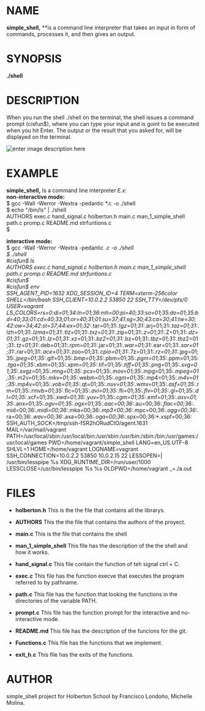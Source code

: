 #  NAME

**simple_shell,**  **is a command line interpreter that takes an input in form of commands, processes it, and then gives an output.


# SYNOPSIS

**./shell**

# DESCRIPTION

When you run the shell ./shell on the terminal, the shell issues a command prompt (cisfun$), where you can type your input and is goint to be executed when you hit Enter. The output or the result that you asked for, will be displayed on the terminal.

![enter image description here](https://docs.google.com/uc?id=1FBD7o5aojFVHj2Ds5ibP8vC39eIMcVnV)

# EXAMPLE

**simple_shell,** Is a command line interpreter _E.x:_  
**non-interactive mode:**  
$ gcc -Wall -Werror -Wextra -pedantic *.c -o ./shell  
$ echo "/bin/ls" | ./shell  
AUTHORS exec.c hand_signal.c holberton.h main.c man_1_simple_shell path.c promp.c README.md strfuntions.c  
$  
  
**interactive mode:**  
$ gcc -Wall -Werror -Wextra -pedantic *.c -o ./shell  
$ ./shell  
#cisfun$ ls  
AUTHORS exec.c hand_signal.c holberton.h main.c man_1_simple_shell path.c promp.c README.md strfuntions.c  
#cisfun$  
#cisfun$ env  
SSH_AGENT_PID=1632 XDG_SESSION_ID=4 TERM=xterm-256color SHELL=/bin/bash SSH_CLIENT=10.0.2.2 53850 22 SSH_TTY=/dev/pts/0 USER=vagrant LS_COLORS=rs=0:di=01;34:ln=01;36:mh=00:pi=40;33:so=01;35:do=01;35:bd=40;33;01:cd=40;33;01:or=40;31;01:su=37;41:sg=30;43:ca=30;41:tw=30;42:ow=34;42:st=37;44:ex=01;32:*.tar=01;31:*.tgz=01;31:*.arj=01;31:*.taz=01;31:*.lzh=01;31:*.lzma=01;31:*.tlz=01;31:*.txz=01;31:*.zip=01;31:*.z=01;31:*.Z=01;31:*.dz=01;31:*.gz=01;31:*.lz=01;31:*.xz=01;31:*.bz2=01;31:*.bz=01;31:*.tbz=01;31:*.tbz2=01;31:*.tz=01;31:*.deb=01;31:*.rpm=01;31:*.jar=01;31:*.war=01;31:*.ear=01;31:*.sar=01;31:*.rar=01;31:*.ace=01;31:*.zoo=01;31:*.cpio=01;31:*.7z=01;31:*.rz=01;31:*.jpg=01;35:*.jpeg=01;35:*.gif=01;35:*.bmp=01;35:*.pbm=01;35:*.pgm=01;35:*.ppm=01;35:*.tga=01;35:*.xbm=01;35:*.xpm=01;35:*.tif=01;35:*.tiff=01;35:*.png=01;35:*.svg=01;35:*.svgz=01;35:*.mng=01;35:*.pcx=01;35:*.mov=01;35:*.mpg=01;35:*.mpeg=01;35:*.m2v=01;35:*.mkv=01;35:*.webm=01;35:*.ogm=01;35:*.mp4=01;35:*.m4v=01;35:*.mp4v=01;35:*.vob=01;35:*.qt=01;35:*.nuv=01;35:*.wmv=01;35:*.asf=01;35:*.rm=01;35:*.rmvb=01;35:*.flc=01;35:*.avi=01;35:*.fli=01;35:*.flv=01;35:*.gl=01;35:*.dl=01;35:*.xcf=01;35:*.xwd=01;35:*.yuv=01;35:*.cgm=01;35:*.emf=01;35:*.axv=01;35:*.anx=01;35:*.ogv=01;35:*.ogx=01;35:*.aac=00;36:*.au=00;36:*.flac=00;36:*.mid=00;36:*.midi=00;36:*.mka=00;36:*.mp3=00;36:*.mpc=00;36:*.ogg=00;36:*.ra=00;36:*.wav=00;36:*.axa=00;36:*.oga=00;36:*.spx=00;36:*.xspf=00;36: SSH_AUTH_SOCK=/tmp/ssh-fSR2hORudCtO/agent.1631 MAIL=/var/mail/vagrant PATH=/usr/local/sbin:/usr/local/bin:/usr/sbin:/usr/bin:/sbin:/bin:/usr/games:/usr/local/games PWD=/home/vagrant/simple_shell LANG=en_US.UTF-8 SHLVL=1 HOME=/home/vagrant LOGNAME=vagrant SSH_CONNECTION=10.0.2.2 53850 10.0.2.15 22 LESSOPEN=| /usr/bin/lesspipe %s XDG_RUNTIME_DIR=/run/user/1000 LESSCLOSE=/usr/bin/lesspipe %s %s OLDPWD=/home/vagrant _=./a.out

# FILES

-   **holberton.h** This is the the file that contains all the librarys.

-   **AUTHORS** This the the file that contains the authors of the proyect.
-   **main.c** This is the file that contains the shell
-   **man_1_simple_shell** This file has the description of the the shell and how it works.
-   **hand_signal.c** This file contain the function of teh signal ctrl + C.
-   **exec.c** This file has the function execve that executes the program referred to by pathname.
-   **path.c** This file has the function that looking the functions in the directories of the variable PATH.
-   **prompt.c** This file has the function prompt for the interactive and no-interactive mode.
-   **README.md** This file has the description of the funcions for the git.
-   **Functions.c** This file has the functions that we implement.
-   **exit_h.c** This file has the exits of the functions.


# AUTHOR
simple_shell project for Holberton School by Francisco Londoño, Michelle Molina.

